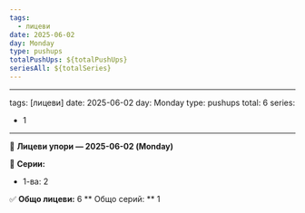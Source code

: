 ```yaml
---
tags:
  - лицеви
date: 2025-06-02
day: Monday
type: pushups
totalPushUps: ${totalPushUps}
seriesAll: ${totalSeries}
---
```

---
tags: [лицеви]
date: 2025-06-02
day: Monday
type: pushups
total: 6
series:
  - 1
---
💪 **Лицеви упори — 2025-06-02 (Monday)**

🧮 **Серии:**
- 1-ва: 2

✅ **Общо лицеви:** 6
** Общо серий: ** 1

